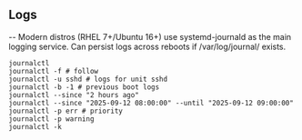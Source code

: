 ## Logs

--
Modern distros (RHEL 7+/Ubuntu 16+) use systemd-journald as the main logging service. Can persist logs across reboots if /var/log/journal/ exists.

```
journalctl
journalctl -f # follow
journalctl -u sshd # logs for unit sshd
journalctl -b -1 # previous boot logs
journalctl --since "2 hours ago"
journalctl --since "2025-09-12 08:00:00" --until "2025-09-12 09:00:00"
journalctl -p err # priority
journalctl -p warning
journalctl -k
```
